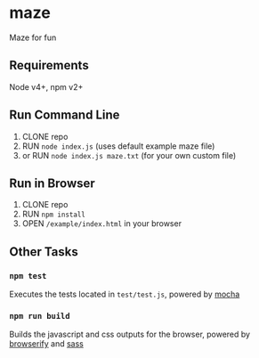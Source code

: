 # maze
Maze for fun

## Requirements
Node v4+, npm v2+

## Run Command Line
1. CLONE repo
2. RUN `node index.js` (uses default example maze file)
3. or RUN `node index.js maze.txt` (for your own custom file)

## Run in Browser
1. CLONE repo
2. RUN `npm install`
3. OPEN `/example/index.html` in your browser


## Other Tasks

### `npm test`
Executes the tests located in `test/test.js`, powered by [mocha](https://mochajs.org/)

### `npm run build`
Builds the javascript and css outputs for the browser, powered by [browserify](http://browserify.org/) and [sass](https://github.com/sass/node-sass)
